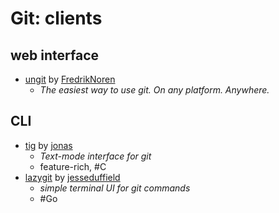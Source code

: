 # Git: clients

## web interface

- [ungit](https://github.com/FredrikNoren/ungit) by [FredrikNoren](https://github.com/FredrikNoren)
	- _The easiest way to use git. On any platform. Anywhere._

## CLI

- [tig](https://github.com/jonas/tig) by [jonas](https://github.com/jonas)
	- _Text-mode interface for git_
	- feature-rich, #C
- [lazygit](https://github.com/jesseduffield/lazygit) by [jesseduffield](https://github.com/jesseduffield)
	- _simple terminal UI for git commands_
	- #Go
